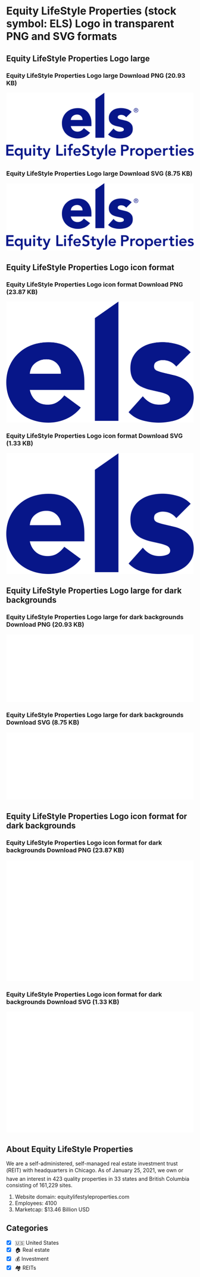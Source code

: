 # Equity LifeStyle Properties (stock symbol: ELS) Logo in transparent PNG and SVG formats

## Equity LifeStyle Properties Logo large

### Equity LifeStyle Properties Logo large Download PNG (20.93 KB)

![Equity LifeStyle Properties Logo large Download PNG (20.93 KB)](/img/orig/ELS_BIG-f91c4213.png)

### Equity LifeStyle Properties Logo large Download SVG (8.75 KB)

![Equity LifeStyle Properties Logo large Download SVG (8.75 KB)](/img/orig/ELS_BIG-2a3cf3fc.svg)

## Equity LifeStyle Properties Logo icon format

### Equity LifeStyle Properties Logo icon format Download PNG (23.87 KB)

![Equity LifeStyle Properties Logo icon format Download PNG (23.87 KB)](/img/orig/ELS-11a3106f.png)

### Equity LifeStyle Properties Logo icon format Download SVG (1.33 KB)

![Equity LifeStyle Properties Logo icon format Download SVG (1.33 KB)](/img/orig/ELS-811f3c81.svg)

## Equity LifeStyle Properties Logo large for dark backgrounds

### Equity LifeStyle Properties Logo large for dark backgrounds Download PNG (20.93 KB)

![Equity LifeStyle Properties Logo large for dark backgrounds Download PNG (20.93 KB)](/img/orig/ELS_BIG.D-efb2e1dc.png)

### Equity LifeStyle Properties Logo large for dark backgrounds Download SVG (8.75 KB)

![Equity LifeStyle Properties Logo large for dark backgrounds Download SVG (8.75 KB)](/img/orig/ELS_BIG.D-99589df6.svg)

## Equity LifeStyle Properties Logo icon format for dark backgrounds

### Equity LifeStyle Properties Logo icon format for dark backgrounds Download PNG (23.87 KB)

![Equity LifeStyle Properties Logo icon format for dark backgrounds Download PNG (23.87 KB)](/img/orig/ELS.D-296214ca.png)

### Equity LifeStyle Properties Logo icon format for dark backgrounds Download SVG (1.33 KB)

![Equity LifeStyle Properties Logo icon format for dark backgrounds Download SVG (1.33 KB)](/img/orig/ELS.D-5ee6d3c5.svg)

## About Equity LifeStyle Properties

We are a self-administered, self-managed real estate investment trust (REIT) with headquarters in Chicago. As of January 25, 2021, we own or have an interest in 423 quality properties in 33 states and British Columbia consisting of 161,229 sites.

1. Website domain: equitylifestyleproperties.com
2. Employees: 4100
3. Marketcap: $13.46 Billion USD


## Categories
- [x] 🇺🇸 United States
- [x] 🏠 Real estate
- [x] 💰 Investment
- [x] 🏘️ REITs
